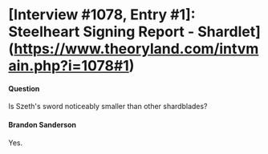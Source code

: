 # [Interview #1078, Entry #1]: Steelheart Signing Report - Shardlet](https://www.theoryland.com/intvmain.php?i=1078#1)

#### Question

Is Szeth's sword noticeably smaller than other shardblades?

#### Brandon Sanderson

Yes.

